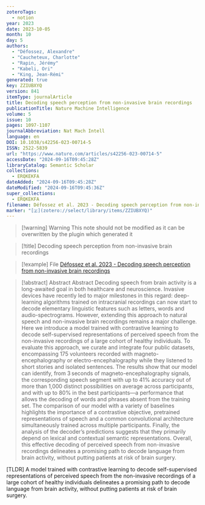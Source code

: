 ```yaml
---
zoteroTags:
  - notion
year: 2023
date: 2023-10-05
month: 10
day: 5
authors:
  - "Défossez, Alexandre"
  - "Caucheteux, Charlotte"
  - "Rapin, Jérémy"
  - "Kabeli, Ori"
  - "King, Jean-Rémi"
generated: true
key: ZZIUBXYQ
version: 841
itemType: journalArticle
title: Decoding speech perception from non-invasive brain recordings
publicationTitle: Nature Machine Intelligence
volume: 5
issue: 10
pages: 1097-1107
journalAbbreviation: Nat Mach Intell
language: en
DOI: 10.1038/s42256-023-00714-5
ISSN: 2522-5839
url: "https://www.nature.com/articles/s42256-023-00714-5"
accessDate: "2024-09-16T09:45:28Z"
libraryCatalog: Semantic Scholar
collections:
  - ERQKEKFA
dateAdded: "2024-09-16T09:45:28Z"
dateModified: "2024-09-16T09:45:36Z"
super_collections:
  - ERQKEKFA
filename: Défossez et al. 2023 - Decoding speech perception from non-invasive brain recordings
marker: "[🇿](zotero://select/library/items/ZZIUBXYQ)"
---
```


>[!warning] Warning
> This note should not be modified as it can be overwritten by the plugin which generated it

> [!title] Decoding speech perception from non-invasive brain recordings

> [!example] File
> [Défossez et al. 2023 - Decoding speech perception from non-invasive brain recordings](Défossez%20et%20al.%202023%20-%20Decoding%20speech%20perception%20from%20non-invasive%20brain%20recordings.pdf)

> [!abstract] Abstract
> Abstract
>             Decoding speech from brain activity is a long-awaited goal in both healthcare and neuroscience. Invasive devices have recently led to major milestones in this regard: deep-learning algorithms trained on intracranial recordings can now start to decode elementary linguistic features such as letters, words and audio-spectrograms. However, extending this approach to natural speech and non-invasive brain recordings remains a major challenge. Here we introduce a model trained with contrastive learning to decode self-supervised representations of perceived speech from the non-invasive recordings of a large cohort of healthy individuals. To evaluate this approach, we curate and integrate four public datasets, encompassing 175 volunteers recorded with magneto-encephalography or electro-encephalography while they listened to short stories and isolated sentences. The results show that our model can identify, from 3 seconds of magneto-encephalography signals, the corresponding speech segment with up to 41% accuracy out of more than 1,000 distinct possibilities on average across participants, and with up to 80% in the best participants—a performance that allows the decoding of words and phrases absent from the training set. The comparison of our model with a variety of baselines highlights the importance of a contrastive objective, pretrained representations of speech and a common convolutional architecture simultaneously trained across multiple participants. Finally, the analysis of the decoder’s predictions suggests that they primarily depend on lexical and contextual semantic representations. Overall, this effective decoding of perceived speech from non-invasive recordings delineates a promising path to decode language from brain activity, without putting patients at risk of brain surgery.

[TLDR] A model trained with contrastive learning to decode self-supervised representations of perceived speech from the non-invasive recordings of a large cohort of healthy individuals delineates a promising path to decode language from brain activity, without putting patients at risk of brain surgery.

